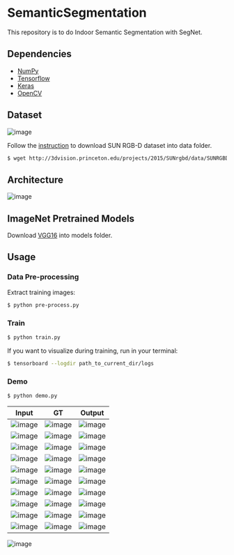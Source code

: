# SemanticSegmentation

This repository is to do Indoor Semantic Segmentation with SegNet.

## Dependencies
- [NumPy](http://docs.scipy.org/doc/numpy-1.10.1/user/install.html)
- [Tensorflow](https://www.tensorflow.org/versions/r0.8/get_started/os_setup.html)
- [Keras](https://keras.io/#installation)
- [OpenCV](https://opencv-python-tutroals.readthedocs.io/en/latest/)

## Dataset

![image](https://github.com/foamliu/Semantic-Segmentation/raw/master/images/dataset.png)

Follow the [instruction](http://3dvision.princeton.edu/projects/2015/SUNrgbd/) to download SUN RGB-D dataset into data folder.

```bash
$ wget http://3dvision.princeton.edu/projects/2015/SUNrgbd/data/SUNRGBD.zip
```

## Architecture

![image](https://github.com/foamliu/3D-Object-Detection/raw/master/images/segnet.png)


## ImageNet Pretrained Models
Download [VGG16](https://github.com/fchollet/deep-learning-models/releases/download/v0.1/vgg16_weights_tf_dim_ordering_tf_kernels.h5) into models folder.

## Usage
### Data Pre-processing
Extract training images:
```bash
$ python pre-process.py
```

### Train
```bash
$ python train.py
```

If you want to visualize during training, run in your terminal:
```bash
$ tensorboard --logdir path_to_current_dir/logs
```

### Demo

```bash
$ python demo.py
```

Input | GT | Output |
|---|---|---|
|![image](https://github.com/foamliu/3D-Object-Detection/raw/master/images/0_image.png)  | ![image](https://github.com/foamliu/3D-Object-Detection/raw/master/images/0_label.png) | ![image](https://github.com/foamliu/3D-Object-Detection/raw/master/images/0_out.png)|
|![image](https://github.com/foamliu/3D-Object-Detection/raw/master/images/1_image.png)  | ![image](https://github.com/foamliu/3D-Object-Detection/raw/master/images/1_label.png) | ![image](https://github.com/foamliu/3D-Object-Detection/raw/master/images/1_out.png)|
|![image](https://github.com/foamliu/3D-Object-Detection/raw/master/images/2_image.png)  | ![image](https://github.com/foamliu/3D-Object-Detection/raw/master/images/2_label.png) | ![image](https://github.com/foamliu/3D-Object-Detection/raw/master/images/2_out.png)|
|![image](https://github.com/foamliu/3D-Object-Detection/raw/master/images/3_image.png)  | ![image](https://github.com/foamliu/3D-Object-Detection/raw/master/images/3_label.png) | ![image](https://github.com/foamliu/3D-Object-Detection/raw/master/images/3_out.png)|
|![image](https://github.com/foamliu/3D-Object-Detection/raw/master/images/4_image.png)  | ![image](https://github.com/foamliu/3D-Object-Detection/raw/master/images/4_label.png) | ![image](https://github.com/foamliu/3D-Object-Detection/raw/master/images/4_out.png)|
|![image](https://github.com/foamliu/3D-Object-Detection/raw/master/images/5_image.png)  | ![image](https://github.com/foamliu/3D-Object-Detection/raw/master/images/5_label.png) | ![image](https://github.com/foamliu/3D-Object-Detection/raw/master/images/5_out.png)|
|![image](https://github.com/foamliu/3D-Object-Detection/raw/master/images/6_image.png)  | ![image](https://github.com/foamliu/3D-Object-Detection/raw/master/images/6_label.png) | ![image](https://github.com/foamliu/3D-Object-Detection/raw/master/images/6_out.png)|
|![image](https://github.com/foamliu/3D-Object-Detection/raw/master/images/7_image.png)  | ![image](https://github.com/foamliu/3D-Object-Detection/raw/master/images/7_label.png) | ![image](https://github.com/foamliu/3D-Object-Detection/raw/master/images/7_out.png)|
|![image](https://github.com/foamliu/3D-Object-Detection/raw/master/images/8_image.png)  | ![image](https://github.com/foamliu/3D-Object-Detection/raw/master/images/8_label.png) | ![image](https://github.com/foamliu/3D-Object-Detection/raw/master/images/8_out.png)|
|![image](https://github.com/foamliu/3D-Object-Detection/raw/master/images/9_image.png)  | ![image](https://github.com/foamliu/3D-Object-Detection/raw/master/images/9_label.png) | ![image](https://github.com/foamliu/3D-Object-Detection/raw/master/images/9_out.png)|

![image](https://github.com/foamliu/3D-Object-Detection/raw/master/images/legend.png)